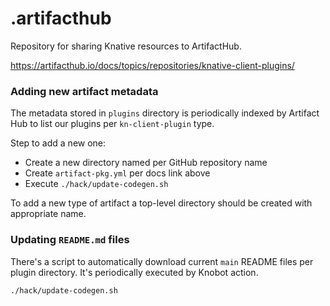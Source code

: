 # .artifacthub

Repository for sharing Knative resources to ArtifactHub.

https://artifacthub.io/docs/topics/repositories/knative-client-plugins/

### Adding new artifact metadata

The metadata stored in `plugins` directory is periodically indexed by Artifact Hub to list our plugins per `kn-client-plugin` type.

Step to add a new one:
 - Create a new directory named per GitHub repository name
 - Create `artifact-pkg.yml` per docs link above
 - Execute `./hack/update-codegen.sh`

To add a new type of artifact a top-level directory should be created with appropriate name.

### Updating `README.md` files

There's a script to automatically download current `main` README files per plugin directory. It's periodically executed by Knobot action. 

```
./hack/update-codegen.sh
```
